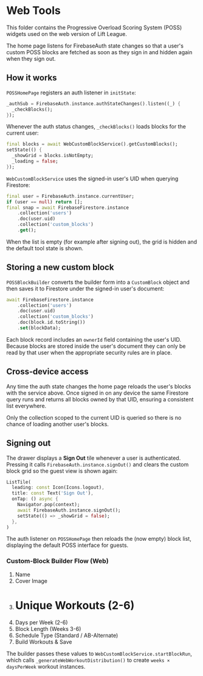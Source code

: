 # Web Tools

This folder contains the Progressive Overload Scoring System (POSS) widgets used on the web version of Lift League.

The home page listens for FirebaseAuth state changes so that a user's custom POSS blocks are fetched as soon as they sign in and hidden again when they sign out.


## How it works

`POSSHomePage` registers an auth listener in `initState`:

```dart
_authSub = FirebaseAuth.instance.authStateChanges().listen((_) {
  _checkBlocks();
});
```

Whenever the auth status changes, `_checkBlocks()` loads blocks for the current user:

```dart
final blocks = await WebCustomBlockService().getCustomBlocks();
setState(() {
  _showGrid = blocks.isNotEmpty;
  _loading = false;
});
```

`WebCustomBlockService` uses the signed-in user's UID when querying Firestore:

```dart
final user = FirebaseAuth.instance.currentUser;
if (user == null) return [];
final snap = await FirebaseFirestore.instance
    .collection('users')
    .doc(user.uid)
    .collection('custom_blocks')
    .get();
```

When the list is empty (for example after signing out), the grid is hidden and the default tool state is shown.

## Storing a new custom block

`POSSBlockBuilder` converts the builder form into a `CustomBlock` object and then
saves it to Firestore under the signed-in user's document:

```dart
await FirebaseFirestore.instance
    .collection('users')
    .doc(user.uid)
    .collection('custom_blocks')
    .doc(block.id.toString())
    .set(blockData);
```

Each block record includes an `ownerId` field containing the user's UID. Because
blocks are stored inside the user's document they can only be read by that user
when the appropriate security rules are in place.

## Cross‑device access

Any time the auth state changes the home page reloads the user's blocks with the
service above. Once signed in on any device the same Firestore query runs and
returns all blocks owned by that UID, ensuring a consistent list everywhere.

Only the collection scoped to the current UID is queried so there is no chance of
loading another user's blocks.

## Signing out

The drawer displays a **Sign Out** tile whenever a user is authenticated. Pressing
it calls `FirebaseAuth.instance.signOut()` and clears the custom block grid so the
guest view is shown again:

```dart
ListTile(
  leading: const Icon(Icons.logout),
  title: const Text('Sign Out'),
  onTap: () async {
    Navigator.pop(context);
    await FirebaseAuth.instance.signOut();
    setState(() => _showGrid = false);
  },
)
```

The auth listener on `POSSHomePage` then reloads the (now empty) block list,
displaying the default POSS interface for guests.

### Custom-Block Builder Flow (Web)
1. Name
2. Cover Image
3. # Unique Workouts (2-6)
4. Days per Week (2-6)
5. Block Length (Weeks 3-6)
6. Schedule Type (Standard / AB-Alternate)
7. Build Workouts & Save

The builder passes these values to
`WebCustomBlockService.startBlockRun`, which calls
`_generateWebWorkoutDistribution()` to create
`weeks × daysPerWeek` workout instances.
